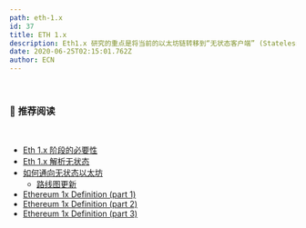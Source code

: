 ```yaml
---
path: eth-1.x
id: 37
title: ETH 1.x
description: Eth1.x 研究的重点是将当前的以太坊链转移到“无状态客户端” (Stateless Ethereum) 范式，最终目标是顺利过渡成为 Eth 2.0 中的一个执行环境 (Executive Environment)。
date: 2020-06-25T02:15:01.762Z
author: ECN
---
```


<br/>

### 📍 **推荐阅读**

<br/>

* [Eth 1.x 阶段的必要性](https://news.ethereum.cn/eth1x-files-fast-sync/)
* [Eth 1.x 解析无状态](https://news.ethereum.cn/eth1x-files-state-of-stateless-ethereum/)
* [如何通向无状态以太坊](https://news.ethereum.cn/eth1x-files-the-stateless-ethereum-tech-tree/)
  * [路线图更新](https://news.ethereum.cn/eth1x-stateless-tech-tree/)
* [Ethereum 1x Definition \(part 1\)](https://ledgerwatch.github.io/Ethereum_1x_Definition_part_1)
* [Ethereum 1x Definition \(part 2\)](https://ledgerwatch.github.io/Ethereum_1x_Definition_part_2)
* [Ethereum 1x Definition \(part 3\)](https://ledgerwatch.github.io/Ethereum_1x_Definition_part_3)